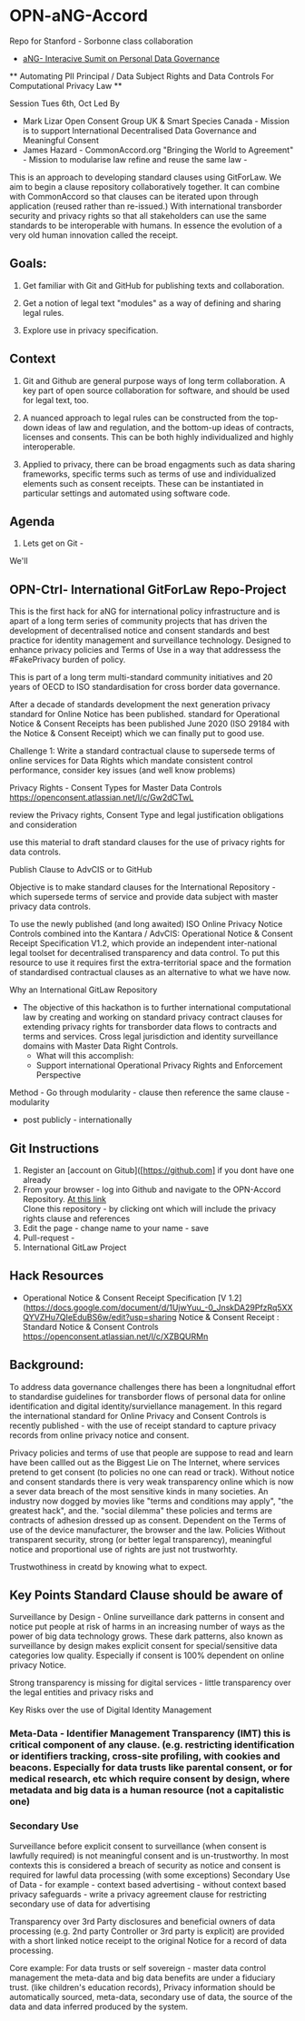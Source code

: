 # OPN-aNG-Accord
Repo for Stanford - Sorbonne class collaboration


*  [aNG- Interacive Sumit on Personal Data Governance](https://www.anewgovernance.org/2020/09/17/interactive-summit-on-personal-data-governance/)


** Automating PII Principal / Data Subject Rights and Data Controls For Computational Privacy Law **

Session Tues 6th, Oct Led By 
- Mark Lizar Open Consent Group UK & Smart Species Canada - Mission is to support International Decentralised Data Governance and Meaningful Consent
- James Hazard - CommonAccord.org  "Bringing the World to Agreement" - Mission to modularise law refine and reuse the same law - 


This is an approach to developing standard clauses using GitForLaw.  We aim to begin a clause repository collaboratively together.  It can combine with CommonAccord so that clauses can be iterated upon through application (reused rather than re-issued.)  With international transborder security and privacy rights so that all stakeholders can use the same standards to be interoperable with humans. In essence the evolution of a very old human innovation called the receipt.

## Goals:

1. Get familiar with Git and GitHub for publishing texts and collaboration.

1. Get a notion of legal text "modules" as a way of defining and sharing legal rules.

1. Explore use in privacy specification.


## Context

1. Git and Github are general purpose ways of long term collaboration.  A key part of open source collaboration for software, and should be used for legal text, too.

1. A nuanced approach to legal rules can be constructed from the top-down ideas of law and regulation, and the bottom-up ideas of contracts, licenses and consents.  This can be both highly individualized and highly interoperable.

1. Applied to privacy, there can be broad engagments such as data sharing frameworks, specific terms such as terms of use and individualized elements such as consent receipts.  These can be instantiated in particular settings and automated using software code. 


## Agenda

1. Lets get on Git -

We'll 
## OPN-Ctrl- International GitForLaw Repo-Project

This is the first hack for aNG for international policy infrastructure and is apart of a long term series of community projects that has driven the development of decentralised notice and consent standards and best practice for identity management and surveillance technology. Designed to enhance privacy policies and Terms of Use in a way that addressess the #FakePrivacy burden of policy.

This is part of a long term multi-standard community initiatives and 20 years of OECD to ISO standardisation for cross border data governance.

After a decade of standards development the next generation privacy standard for Online Notice has been published.   standard for Operational Notice & Consent Receipts has been published June 2020 (ISO 29184 with the Notice & Consent Receipt) which we can finally put to good use.

Challenge 1: Write a standard contractual clause to supersede terms of online services for Data Rights which mandate consistent control performance, consider key issues (and well know problems)

Privacy Rights - Consent Types for Master Data Controls https://openconsent.atlassian.net/l/c/Gw2dCTwL

review the Privacy rights, Consent Type and legal justification obligations and consideration

use this material to draft standard clauses for the use of privacy rights for data controls.

Publish Clause to AdvCIS or to GitHub

Objective is to make standard clauses for the International Repository - which supersede terms of service and provide data subject with master privacy data controls.

To use the newly published (and long awaited) ISO Online Privacy Notice Controls combined into the Kantara / AdvCIS: Operational Notice & Consent Receipt Specification V1.2, which provide an independent inter-national legal toolset for decentralised transparency and data control.  To put this resource to use it requires first the extra-territorial space and the formation of standardised contractual clauses as an alternative to what we have now.

  

Why an International GitLaw Repository
- The objective of this hackathon is to further international computational law by creating and working on standard privacy contract clauses for extending privacy rights for transborder data flows to contracts and terms and services. Cross legal jurisdiction and identity surveillance domains with Master Data Right Controls.
   - What will this accomplish:
   - Support international Operational Privacy Rights and Enforcement Perspective

 Method - Go through modularity - clause then reference the same  clause - modularity
- post publicly - internationally


## Git Instructions

1. Register an [account on Gitub]([https://github.com] if you dont have one already  
2. From your browser - log into Github and navigate to the OPN-Accord Repository. [At this link](https://)  
Clone this repository - by clicking ont  which will include the privacy rights clause and references
3. Edit the page - change name to your name - save
4. Pull-request -
5. International GitLaw Project

## Hack Resources

- Operational Notice & Consent Receipt Specification [V 1.2](https://docs.google.com/document/d/1UjwYuu_-0_JnskDA29PfzRq5XXQYVZHu7QIeEduBS6w/edit?usp=sharing 
Notice & Consent Receipt : Standard Notice & Consent Controls https://openconsent.atlassian.net/l/c/XZBQURMn

## Background:

To address data governance challenges there has been a longnitudnal effort to standardise guidelines for transborder flows of personal data for online identification and digital identity/surviellance management. In this regard the international standard for Online Privacy and Consent Controls is recently published - with the use of receipt standard to capture privacy records from online privacy notice and consent.

Privacy policies and terms of use that people are suppose to read and learn have been callled out as the Biggest Lie on The Internet, where services pretend to get consent (to policies no one can read or track).  Without notice and consent standards there is very weak transparency online which is now a sever data breach of the most sensitive kinds in many societies.  An industry now dogged by  movies like "terms and conditions may apply", "the greatest hack", and the. "social dilemma" these policies and terms are contracts of adhesion dressed up as consent. Dependent on the Terms of use of the device manufacturer, the browser and the law.  Policies Without transparent security, strong (or better legal transparency), meaningful notice and proportional use of rights are just not trustworhty.

Trustwothiness in creatd by knowing what to expect. 

## Key Points Standard Clause should be aware of

Surveillance by Design - Online surveillance dark patterns in consent and notice put people at risk of harms in an increasing number of ways as the power of big data technology grows. These dark patterns, also known as surveillance by design makes explicit consent for special/sensitive data categories low quality. Especially if consent is 100% dependent on online privacy Notice.

Strong transparency is missing for digital services - little transparency over the legal entities and privacy risks and

Key Risks over the use of Digital Identity Management

### Meta-Data - Identifier Management Transparency (IMT) this is critical component of any clause. (e.g. restricting identification or identifiers tracking, cross-site profiling, with cookies and beacons. Especially for data trusts like parental consent, or for medical research, etc which require consent by design, where metadata and big data is a human resource (not a capitalistic one)

### Secondary Use

Surveillance before explicit consent to surveillance (when consent is lawfully required) is not meaningful consent and is un-trustworthy. In most contexts this is considered a breach of security as notice and consent is required for lawful data processing (with some exceptions)
Secondary Use of Data - for example - context based advertising - without context based privacy safeguards - write a privacy agreement clause for restricting secondary use of data for advertising

Transparency over 3rd Party disclosures and beneficial owners of data processing (e.g. 2nd party Controller or 3rd party is explicit) are provided with a short linked notice receipt to the original Notice for a record of data processing.

Core example: For data trusts or self sovereign - master data control management the meta-data and big data benefits are under a fiduciary trust. (like children's education records), Privacy information should be automatically sourced, meta-data, secondary use of data, the source of the data and data inferred produced by the system.
